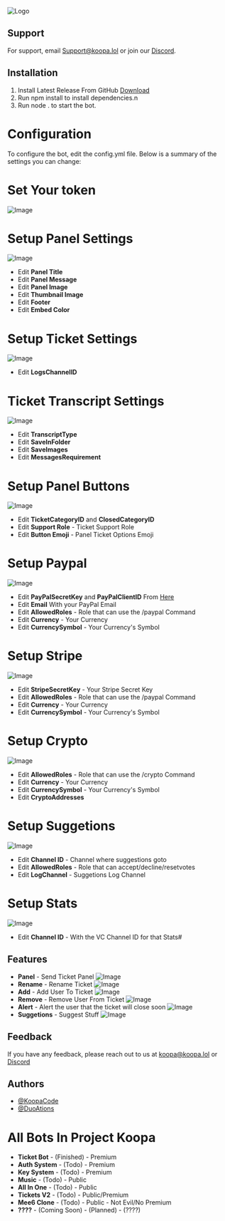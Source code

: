 
![Logo](https://koopa.lol/Image/image22.png)


## Support

For support, email Support@koopa.lol or join our [Discord](discord.gg/KoopaCode).

## Installation

1. Install Latest Release From GitHub
[Download](https://github.com/KoopaCode/Koopa-Tickets/releases/tag/Beta) 
2. Run npm install to install dependencies.n
3. Run node . to start the bot.

# Configuration
To configure the bot, edit the config.yml file. Below is a summary of the settings you can change:
# Set Your token
![Image](https://koopa.lol/Gifs/Projects/Tickets/token.png)
# Setup Panel Settings
![Image](https://koopa.lol/Gifs/Projects/Tickets/Panel.png)
- Edit **Panel Title**
- Edit **Panel Message**
- Edit **Panel Image**
- Edit **Thumbnail Image**
- Edit **Footer**
- Edit **Embed Color**
# Setup Ticket Settings
![Image](https://koopa.lol/Gifs/Projects/Tickets/TicketSettings.png)
- Edit **LogsChannelID**
# Ticket Transcript Settings
![Image](https://koopa.lol/Gifs/Projects/Tickets/TicketTransscript.png)
- Edit **TranscriptType** 
- Edit **SaveInFolder**
- Edit **SaveImages**
- Edit **MessagesRequirement**
# Setup Panel Buttons
![Image](https://koopa.lol/Gifs/Projects/Tickets/button.png)
- Edit **TicketCategoryID** and **ClosedCategoryID**
- Edit **Support Role** - Ticket Support Role
- Edit **Button Emoji** - Panel Ticket Options Emoji 
# Setup Paypal
![Image](https://koopa.lol/Gifs/Projects/Tickets/PayPal.png)
- Edit **PayPalSecretKey** and **PayPalClientID** From [Here](https://developer.paypal.com/dashboard/applications/live)
- Edit **Email** With your PayPal Email
- Edit **AllowedRoles** - Role that can use the /paypal Command 
- Edit **Currency** - Your Currency 
- Edit **CurrencySymbol** - Your Currency's Symbol
# Setup Stripe
![Image](https://koopa.lol/Gifs/Projects/Tickets/Stripe.png)
- Edit **StripeSecretKey** - Your Stripe Secret Key
- Edit **AllowedRoles** - Role that can use the /paypal Command 
- Edit **Currency** - Your Currency 
- Edit **CurrencySymbol** - Your Currency's Symbol
# Setup Crypto
![Image](https://koopa.lol/Gifs/Projects/Tickets/Crypto.png)
- Edit **AllowedRoles** - Role that can use the /crypto Command 
- Edit **Currency** - Your Currency 
- Edit **CurrencySymbol** - Your Currency's Symbol
- Edit **CryptoAddresses**
# Setup Suggetions 
![Image](https://koopa.lol/Gifs/Projects/Tickets/Suggest.png)
- Edit **Channel ID** - Channel where suggestions goto
- Edit **AllowedRoles** - Role that can accept/decline/resetvotes
- Edit **LogChannel** - Suggetions Log Channel
# Setup Stats
![Image](https://koopa.lol/Gifs/Projects/Tickets/Stats.png)
- Edit **Channel ID** - With the VC Channel ID for that Stats#



## Features
- **Panel** - Send Ticket Panel
![Image](https://koopa.lol/Gifs/Projects/Tickets/panel.gif)
- **Rename** - Rename Ticket
![Image](https://koopa.lol/Gifs/Projects/Tickets/rename.gif)
- **Add** - Add User To Ticket
![Image](https://koopa.lol/Gifs/Projects/Tickets/add.gif)
- **Remove** - Remove User From Ticket
![Image](https://koopa.lol/Gifs/Projects/Tickets/remove.gif)
- **Alert** - Alert the user that the ticket will close soon
![Image](https://koopa.lol/Gifs/Projects/Tickets/Alert.gif)
- **Suggetions** - Suggest Stuff
![Image](https://koopa.lol/Gifs/Projects/Tickets/Suggest.gif)


## Feedback

If you have any feedback, please reach out to us at koopa@koopa.lol
or [Discord](discord.gg/KoopaCode)

## Authors

- [@KoopaCode](https://www.github.com/KoopaCode)
- [@DuoAtions](https://www.YouTube.com/@DuoAtions)

# All Bots In Project Koopa
- **Ticket Bot** - (Finished) - Premium  
- **Auth System** - (Todo) - Premium
- **Key System** - (Todo) - Premium
- **Music** - (Todo) - Public
- **All In One** - (Todo) - Public
- **Tickets V2** - (Todo) - Public/Premium
- **Mee6 Clone** - (Todo) - Public - Not Evil/No Premium
- **????** - (Coming Soon) - (Planned) - (????)
